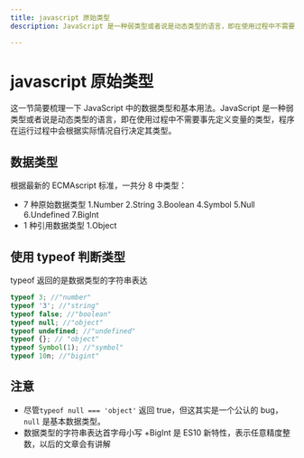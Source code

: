 ```yaml
---
title: javascript 原始类型
description: JavaScript 是一种弱类型或者说是动态类型的语言，即在使用过程中不需要事先定义变量的类型，程序在运行过程中会根据实际情况自行决定其类型。

---
```


# javascript 原始类型

这一节简要梳理一下 JavaScript 中的数据类型和基本用法。JavaScript 是一种弱类型或者说是动态类型的语言，即在使用过程中不需要事先定义变量的类型，程序在运行过程中会根据实际情况自行决定其类型。

## 数据类型
根据最新的 ECMAscript 标准，一共分 8 中类型：

- 7 种原始数据类型
  1.Number
  2.String
  3.Boolean
  4.Symbol
  5.Null
  6.Undefined
  7.BigInt
- 1 种引用数据类型
  1.Object

## 使用 typeof 判断类型

typeof 返回的是数据类型的字符串表达

```js
typeof 3; //"number"
typeof '3'; //"string"
typeof false; //"boolean"
typeof null; //"object"
typeof undefined; //"undefined"
typeof {}; // "object"
typeof Symbol(1); //"symbol"
typeof 10n; //"bigint"
```

## 注意

- 尽管`typeof null === 'object'` 返回 true，但这其实是一个公认的 bug，`null` 是基本数据类型。
- 数据类型的字符串表达首字母小写
  +BigInt 是 ES10 新特性，表示任意精度整数，以后的文章会有讲解
